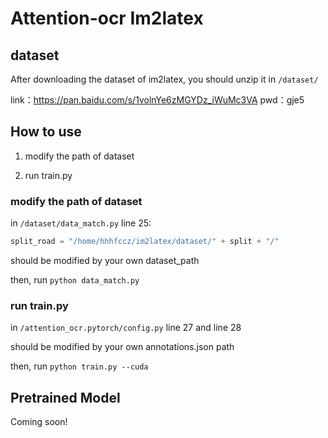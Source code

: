 # Attention-ocr Im2latex

## dataset

After downloading the dataset of im2latex, you should unzip it in `/dataset/`

link：https://pan.baidu.com/s/1volnYe6zMGYDz_iWuMc3VA 
pwd：gje5 

## How to use

1.  modify the path of dataset

3.  run train.py

### modify the path of dataset

in `/dataset/data_match.py` line 25: 

```python
split_road = "/home/hhhfccz/im2latex/dataset/" + split + "/"
```

should be modified by your own dataset_path

then, run `python data_match.py`

### run train.py

in `/attention_ocr.pytorch/config.py` line 27 and line 28

should be modified by your own annotations.json path

then, run `python train.py --cuda`

## Pretrained Model

Coming soon!

